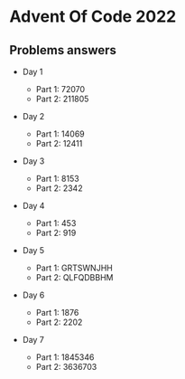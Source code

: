 # Advent Of Code 2022

## Problems answers

- Day 1
  - Part 1: 72070
  - Part 2: 211805

- Day 2
  - Part 1: 14069
  - Part 2: 12411

- Day 3
  - Part 1: 8153
  - Part 2: 2342

- Day 4
  - Part 1: 453
  - Part 2: 919

- Day 5
  - Part 1: GRTSWNJHH
  - Part 2: QLFQDBBHM

- Day 6
  - Part 1: 1876
  - Part 2: 2202

- Day 7
  - Part 1: 1845346
  - Part 2: 3636703
